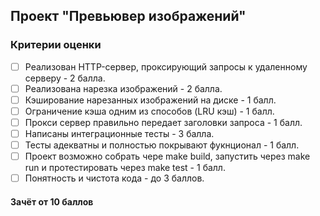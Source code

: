 ## Проект "Превьювер изображений"

### Критерии оценки
- [ ] Реализован HTTP-сервер, проксирующий запросы к удаленному серверу - 2 балла.
- [ ] Реализована нарезка изображений - 2 балла.
- [ ] Кэширование нарезанных изображений на диске - 1 балл.
- [ ] Ограничение кэша одним из способов (LRU кэш) - 1 балл.
- [ ] Прокси сервер правильно передает заголовки запроса - 1 балл.
- [ ] Написаны интеграционные тесты - 3 балла.
- [ ] Тесты адекватны и полностью покрывают фукнционал - 1 балл.
- [ ] Проект возможно собрать чере make build, запустить через make run и протестировать через make test - 1 балл.
- [ ] Понятность и чистота кода - до 3 баллов.

#### Зачёт от 10 баллов
